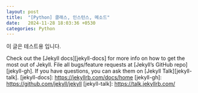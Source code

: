 ```yaml
---
layout: post
title:  "[Python] 클래스, 인스턴스, 메소드"
date:   2024-11-28 18:03:36 +0530
categories: Python
---
```

이 글은 테스트용 입니다.

Check out the [Jekyll docs][jekyll-docs] for more info on how to get the most out of Jekyll. File all bugs/feature requests at [Jekyll’s GitHub repo][jekyll-gh]. If you have questions, you can ask them on [Jekyll Talk][jekyll-talk].
[jekyll-docs]: https://jekyllrb.com/docs/home
[jekyll-gh]:   https://github.com/jekyll/jekyll
[jekyll-talk]: https://talk.jekyllrb.com/
